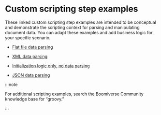 # Custom scripting step examples

<head>
  <meta name="guidename" content="Integration"/>
  <meta name="context" content="GUID-95ef0cff-52bb-4d37-86b4-352ce1e89e12"/>
</head>


These linked custom scripting step examples are intended to be conceptual and demonstrate the scripting context for parsing and manipulating document data. You can adapt these examples and add business logic for your specific scenario.

-   [Flat file data parsing](c-atm-Flat_file_data_parsing_e87904cb-6610-49d2-9b73-6ad5fc58b092.md)

-   [XML data parsing](c-atm-XML_data_parsing_4bde19da-aa06-468e-aca2-604689f18d23.md)

-   [Initialization logic only, no data parsing](c-atm-Initialization_logic_only_no_data_parsing_39b95d37-5da4-4025-8505-add98ee5e9ac.md)

-   [JSON data parsing](int-json_data_parsing_6e190d31-df87-49a0-abe0-5d6c8c653760.md)

:::note

For additional scripting examples, search the Boomiverse Community knowledge base for “groovy.”

:::